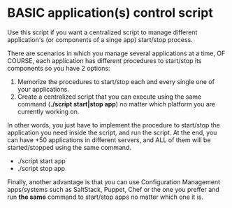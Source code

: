 # BASIC application(s) control script
Use this script if you want a centralized script to manage different application's (or components of a singe app) start/stop process.

There are scenarios in which you manage several applications at a time, OF COURSE, each application has different procedures to start/stop its components so you have 2 options:
1. Memorize the procedures to start/stop each and every single one of your applications.
2. Create a centralized script that you can execute using the same command (**./script start|stop app**) no matter which platform you are currently working on.

In other words, you just have to implement the procedure to start/stop the application you need inside the script, and run the script.
At the end, you can have +50 applications in different servers, and ALL of them will be started/stopped using the same command.
* ./script start app
* ./script stop app

Finally, another advantage is that you can use Configuration Management apps/systems such as SaltStack, Puppet, Chef or the one you preffer and run **the same** command to start/stop apps no matter which one it is.